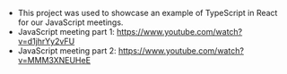 - This project was used to showcase an example of TypeScript in React for our JavaScript meetings.
- JavaScript meeting part 1: https://www.youtube.com/watch?v=d1jhrYy2vFU
- JavaScript meeting part 2: https://www.youtube.com/watch?v=MMM3XNEUHeE
